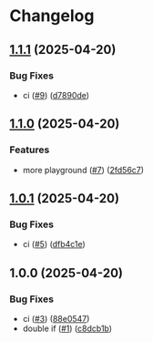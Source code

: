 # Changelog

## [1.1.1](https://github.com/mikew/release-please-playground/compare/v1.1.0...v1.1.1) (2025-04-20)


### Bug Fixes

* ci ([#9](https://github.com/mikew/release-please-playground/issues/9)) ([d7890de](https://github.com/mikew/release-please-playground/commit/d7890de1ae30b3ae621b2a97c69a1fce1251b2bf))

## [1.1.0](https://github.com/mikew/release-please-playground/compare/v1.0.1...v1.1.0) (2025-04-20)


### Features

* more playground ([#7](https://github.com/mikew/release-please-playground/issues/7)) ([2fd56c7](https://github.com/mikew/release-please-playground/commit/2fd56c7097eb156709602a6011d0628eb30a8b83))

## [1.0.1](https://github.com/mikew/release-please-playground/compare/v1.0.0...v1.0.1) (2025-04-20)


### Bug Fixes

* ci ([#5](https://github.com/mikew/release-please-playground/issues/5)) ([dfb4c1e](https://github.com/mikew/release-please-playground/commit/dfb4c1e1bf7964e7403da488d35164830656c4fe))

## 1.0.0 (2025-04-20)


### Bug Fixes

* ci ([#3](https://github.com/mikew/release-please-playground/issues/3)) ([88e0547](https://github.com/mikew/release-please-playground/commit/88e0547ccd0cee9504e1a59ff69b578acc4e7077))
* double if ([#1](https://github.com/mikew/release-please-playground/issues/1)) ([c8dcb1b](https://github.com/mikew/release-please-playground/commit/c8dcb1ba62ee057de7ba79ac559e44f81e628587))
